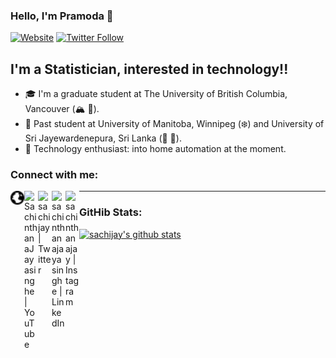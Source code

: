 ### Hello, I'm Pramoda 👋

[![Website](https://img.shields.io/website?label=sachi.xyz&style=for-the-badge&url=https%3A%2F%2Fsachi.xyz)](https://sachi.xyz)
[![Twitter Follow](https://img.shields.io/twitter/follow/sachijay?color=1DA1F2&logo=twitter&style=for-the-badge)](https://twitter.com/intent/follow?original_referer=https%3A%2F%2Fgithub.com%2Fsachijay&screen_name=sachijay)


## I'm a Statistician, interested in technology!!

- 🎓 I'm a graduate student at The University of British Columbia, Vancouver (🏔️ 🌊).
- 🏫 Past student at University of Manitoba, Winnipeg (❄️) and University of Sri Jayewardenepura, Sri Lanka (🌄 🌊).
- 🤖 Technology enthusiast: into home automation at the moment.


### Connect with me:

[<img align="left" alt="sachi.xyz" width="22px" src="https://raw.githubusercontent.com/iconic/open-iconic/master/svg/globe.svg" />][website]
[<img align="left" alt="SachinthanaJayasinghe | YouTube" width="22px" src="https://cdn.jsdelivr.net/npm/simple-icons@v3/icons/youtube.svg" />][youtube]
[<img align="left" alt="sachijay | Twitter" width="22px" src="https://cdn.jsdelivr.net/npm/simple-icons@v3/icons/twitter.svg" />][twitter]
[<img align="left" alt="sachinthanajayasinghe | LinkedIn" width="22px" src="https://cdn.jsdelivr.net/npm/simple-icons@v3/icons/linkedin.svg" />][linkedin]
[<img align="left" alt="sachinthanajay | Instagram" width="22px" src="https://cdn.jsdelivr.net/npm/simple-icons@v3/icons/instagram.svg" />][instagram]

---

### GitHib Stats:

[![sachijay's github stats](https://github-readme-stats.vercel.app/api?username=sachijay&count_private=true&show_icons=true)](https://github.com/sachijay/github-readme-stats)


[website]: https://sachi.xyz
[twitter]: https://twitter.com/sachijay
[youtube]: https://youtube.com/c/SachinthanaJayasinghe
[instagram]: https://instagram.com/sachinthanajay
[linkedin]: https://linkedin.com/in/sachinthanajayasinghe